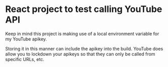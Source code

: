 # React project to test calling YouTube API

<p>Keep in mind this project is making use of a local environment variable for my YouTube apikey.</p>
<p>Storing it in this manner can include the apikey into the build.  YouTube does allow you to lockdown your apikeys so that they can only be called from specific URLs, etc.</p>
